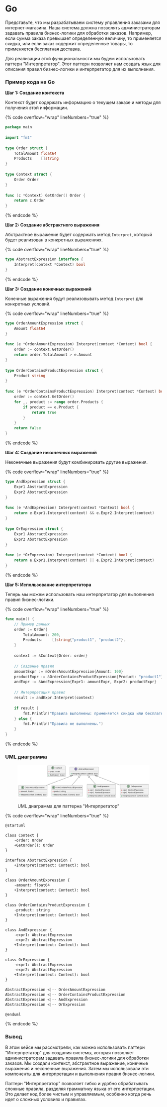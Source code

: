 # Go

Представьте, что мы разрабатываем систему управления заказами для интернет-магазина. Наша система должна позволять администраторам задавать правила бизнес-логики для обработки заказов. Например, если сумма заказа превышает определенную величину, то применяется скидка, или если заказ содержит определенные товары, то применяется бесплатная доставка.

Для реализации этой функциональности мы будем использовать паттерн "Интерпретатор". Этот паттерн позволяет нам создать язык для описания правил бизнес-логики и интерпретатор для их выполнения.

### Пример кода на Go

**Шаг 1: Создание контекста**

Контекст будет содержать информацию о текущем заказе и методы для получения этой информации.

{% code overflow="wrap" lineNumbers="true" %}
```go
package main

import "fmt"

type Order struct {
    TotalAmount float64
    Products    []string
}

type Context struct {
    Order Order
}

func (c *Context) GetOrder() Order {
    return c.Order
}
```
{% endcode %}

**Шаг 2: Создание абстрактного выражения**

Абстрактное выражение будет содержать метод `Interpret`, который будет реализован в конкретных выражениях.

{% code overflow="wrap" lineNumbers="true" %}
```go
type AbstractExpression interface {
    Interpret(context *Context) bool
}
```
{% endcode %}

**Шаг 3: Создание конечных выражений**

Конечные выражения будут реализовывать метод `Interpret` для конкретных условий.

{% code overflow="wrap" lineNumbers="true" %}
```go
type OrderAmountExpression struct {
    Amount float64
}

func (e *OrderAmountExpression) Interpret(context *Context) bool {
    order := context.GetOrder()
    return order.TotalAmount > e.Amount
}

type OrderContainsProductExpression struct {
    Product string
}

func (e *OrderContainsProductExpression) Interpret(context *Context) bool {
    order := context.GetOrder()
    for _, product := range order.Products {
        if product == e.Product {
            return true
        }
    }
    return false
}
```
{% endcode %}

**Шаг 4: Создание неконечных выражений**

Неконечные выражения будут комбинировать другие выражения.

{% code overflow="wrap" lineNumbers="true" %}
```go
type AndExpression struct {
    Expr1 AbstractExpression
    Expr2 AbstractExpression
}

func (e *AndExpression) Interpret(context *Context) bool {
    return e.Expr1.Interpret(context) && e.Expr2.Interpret(context)
}

type OrExpression struct {
    Expr1 AbstractExpression
    Expr2 AbstractExpression
}

func (e *OrExpression) Interpret(context *Context) bool {
    return e.Expr1.Interpret(context) || e.Expr2.Interpret(context)
}
```
{% endcode %}

**Шаг 5: Использование интерпретатора**

Теперь мы можем использовать наш интерпретатор для выполнения правил бизнес-логики.

{% code overflow="wrap" lineNumbers="true" %}
```go
func main() {
    // Пример данных
    order := Order{
        TotalAmount: 200,
        Products:    []string{"product1", "product2"},
    }

    context := &Context{Order: order}

    // Создание правил
    amountExpr := &OrderAmountExpression{Amount: 100}
    productExpr := &OrderContainsProductExpression{Product: "product1"}
    andExpr := &AndExpression{Expr1: amountExpr, Expr2: productExpr}

    // Интерпретация правил
    result := andExpr.Interpret(context)

    if result {
        fmt.Println("Правила выполнены: применяется скидка или бесплатная доставка.")
    } else {
        fmt.Println("Правила не выполнены.")
    }
}
```
{% endcode %}

### UML диаграмма

<figure><img src="../../../../../.gitbook/assets/image (1) (1) (1) (1).png" alt=""><figcaption><p>UML диаграмма для паттерна "Интерпретатор"</p></figcaption></figure>

{% code overflow="wrap" lineNumbers="true" %}
```plantuml
@startuml

class Context {
    -order: Order
    +GetOrder(): Order
}

interface AbstractExpression {
    +Interpret(context: Context): bool
}

class OrderAmountExpression {
    -amount: float64
    +Interpret(context: Context): bool
}

class OrderContainsProductExpression {
    -product: string
    +Interpret(context: Context): bool
}

class AndExpression {
    -expr1: AbstractExpression
    -expr2: AbstractExpression
    +Interpret(context: Context): bool
}

class OrExpression {
    -expr1: AbstractExpression
    -expr2: AbstractExpression
    +Interpret(context: Context): bool
}

AbstractExpression <|-- OrderAmountExpression
AbstractExpression <|-- OrderContainsProductExpression
AbstractExpression <|-- AndExpression
AbstractExpression <|-- OrExpression

@enduml
```
{% endcode %}

### Вывод

В этом кейсе мы рассмотрели, как можно использовать паттерн "Интерпретатор" для создания системы, которая позволяет администраторам задавать правила бизнес-логики для обработки заказов. Мы создали контекст, абстрактное выражение, конечные выражения и неконечные выражения. Затем мы использовали эти компоненты для интерпретации и выполнения правил бизнес-логики.

Паттерн "Интерпретатор" позволяет гибко и удобно обрабатывать сложные правила, разделяя грамматику языка от его интерпретации. Это делает код более чистым и управляемым, особенно когда речь идет о сложных условиях и правилах.

